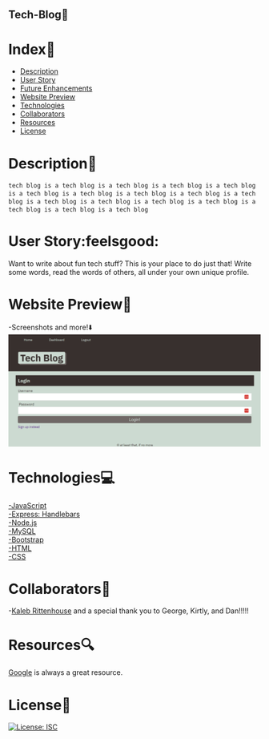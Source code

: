 ## Tech-Blog:rocket:


# Index:card_index:

  - [Description](#description)
  - [User Story](#user-story)
  - [Future Enhancements](#future-enhancements)
  - [Website Preview](#website-preview)
  - [Technologies](#technologies)
  - [Collaborators](#collaborators)
  - [Resources](#resources)
  - [License](#license)


# Description:book:

```
tech blog is a tech blog is a tech blog is a tech blog is a tech blog is a tech blog is a tech blog is a tech blog is a tech blog is a tech blog is a tech blog is a tech blog is a tech blog is a tech blog is a tech blog is a tech blog is a tech blog
```

# User Story:feelsgood:

Want to write about fun tech stuff?  This is your place to do just that!  Write some words, read the words of others, all under your own unique profile.  

# Website Preview:movie_camera:
-Screenshots and more!:arrow_down:<br>
![Screenshot of Login Page](/assets/screenshots/tech_blog_screenshot.png)<br>


# Technologies:computer:
[-JavaScript](https://developer.mozilla.org/en-US/docs/Web/JavaScript)<br>
[-Express: Handlebars](https://handlebarsjs.com/)<br>
[-Node.js](https://nodejs.org/en/)<br>
[-MySQL](https://www.mysql.com/)<br>
[-Bootstrap](https://getbootstrap.com/)<br>
[-HTML](https://developer.mozilla.org/en-US/docs/Web/HTML)<br>
[-CSS](https://developer.mozilla.org/en-US/docs/Web/CSS)<br>

# Collaborators:muscle:
-[Kaleb Rittenhouse](https://github.com/kalebritt)
and a special thank you to George, Kirtly, and Dan!!!!!

# Resources:mag:
[Google](https://www.google.com/) is always a great resource.

# License:key:
[![License: ISC](https://img.shields.io/badge/License-ISC-blue.svg)](https://opensource.org/licenses/ISC)
